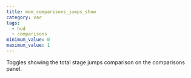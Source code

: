 ```yaml
---
title: mom_comparisons_jumps_show
category: var
tags:
  - hud
  - comparisons
minimum_value: 0
maximum_value: 1
---
```


Toggles showing the total stage jumps comparison on the comparisons panel.